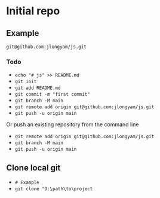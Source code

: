 # Initial repo

## Example

`git@github.com:jlongyam/js.git`

### Todo

- `echo "# js" >> README.md`
- `git init`
- `git add README.md`
- `git commit -m "first commit"`
- `git branch -M main`
- `git remote add origin git@github.com:jlongyam/js.git`
- `git push -u origin main`

Or push an existing repository from the command line

- `git remote add origin git@github.com:jlongyam/js.git`
- `git branch -M main`
- `git push -u origin main`

## Clone local git

- `# Example`
- `git clone "D:\path\to\project`
